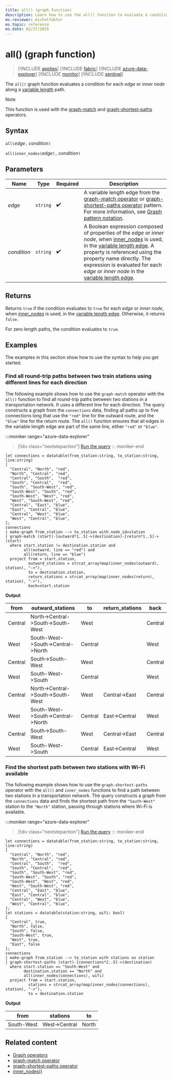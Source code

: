 ```yaml
---
title: all() (graph function)
description: Learn how to use the all() function to evaluate a condition over the elements of a variable length edge.
ms.reviewer: michalfaktor
ms.topic: reference
ms.date: 02/27/2025
---
```

# all() (graph function)

> [!INCLUDE [applies](../includes/applies-to-version/applies.md)] [!INCLUDE [fabric](../includes/applies-to-version/fabric.md)] [!INCLUDE [azure-data-explorer](../includes/applies-to-version/azure-data-explorer.md)] [!INCLUDE [monitor](../includes/applies-to-version/monitor.md)] [!INCLUDE [sentinel](../includes/applies-to-version/sentinel.md)]

The `all()` graph function evaluates a condition for each *edge* or *inner node* along a [variable length](graph-match-operator.md#variable-length-edge) path.

> [!NOTE]
> This function is used with the [graph-match](graph-match-operator.md) and [graph-shortest-paths](graph-shortest-paths-operator.md) operators.

## Syntax

`all(`*edge*`,` *condition*`)`

`all(inner_nodes(`*edge*`),` *condition*`)`

## Parameters

| Name | Type | Required | Description |
|--|--|--|--|
| *edge* | `string` |  :heavy_check_mark: | A variable length edge from the [graph-match operator](graph-match-operator.md) or [graph-shortest-paths operator](graph-shortest-paths-operator.md) pattern. For more information, see [Graph pattern notation](graph-match-operator.md#graph-pattern-notation). |
| *condition* | `string` |  :heavy_check_mark: | A Boolean expression composed of properties of the *edge* or *inner node*, when [inner_nodes](inner_nodes-graph-function.md) is used, in the [variable length edge](./graph-match-operator.md#variable-length-edge). A property is referenced using the property name directly. The expression is evaluated for each *edge* or *inner node* in the [variable length edge](./graph-match-operator.md#variable-length-edge). |

## Returns

Returns `true` if the condition evaluates to `true` for each  *edge* or *inner node*, when [inner_nodes](inner_nodes-graph-function.md) is used, in the [variable length edge](graph-match-operator.md#variable-length-edge). Otherwise, it returns `false`.

For zero length paths, the condition evaluates to `true`.

## Examples

The examples in this section show how to use the syntax to help you get started.

### Find all round-trip paths between two train stations using different lines for each direction

The following example shows how to use the `graph-match` operator with the `all()` function to find all round-trip paths between two stations in a transportation network. It uses a different line for each direction. The query constructs a graph from the `connections` data, finding all paths up to five connections long that use the `"red"` line for the outward route, and the `"blue"` line for the return route. The `all()` function ensures that all edges in the variable length edge are part of the same line, either `"red"` or `"blue"`.

:::moniker range="azure-data-explorer"
> [!div class="nextstepaction"]
> <a href="https://dataexplorer.azure.com/clusters/help/databases/Samples?query=H4sIAAAAAAAAA41SPU%2FDMBDd8yuOTAmKKzGwgJIFsbIwMFRV5MamMU3s6nJVhcSPx7GT1KZFkCz2%2B7h3PruTBI3RWjakjB6gBMHJ%2FttOZu9o%2BnqwO8s8DIRK7wogcwF1Sstpk0OyhgQgfZKakHdpAemLQWrHBUqRFiO5IIHKkT%2Btr%2BbohCE9Y4HuKu0W7E0OFJeP8UX%2Bm%2BCyQGS9EhD0%2F8w9ue2OcmJnKFAFbIDOhT0bBl9Yk80jJOEtJl%2FQ871kO%2BSHFsJ7BMaq4A7hpKittRGyVqKcQOt2RtZzalrILIyUs7U974mjuL1bre43rMqE7UdpZ7EsSjqiXkhvsm2fWokS3HY1p97YZ3Y2LzDXYpyC%2F3jXZVOif2JQln7M%2BSiMdD47kLm55GOxA5oPOxY3BPu6oz6KcxrAlDVPZnBibDjVHJF%2FZj0%2FZMqOGN24hrm3vIDJYVcpq9I8qkoGrp41Evn2%2F53s5X8Eb3mzL6PTfgN3g5IK6wMAAA%3D%3D" target="_blank">Run the query</a>
::: moniker-end

```kusto
let connections = datatable(from_station:string, to_station:string, line:string) 
[ 
  "Central", "North", "red",
  "North", "Central", "red", 
  "Central", "South",  "red", 
  "South", "Central",  "red", 
  "South", "South-West", "red", 
  "South-West", "South", "red", 
  "South-West", "West", "red", 
  "West", "South-West", "red", 
  "Central", "East", "blue", 
  "East", "Central", "blue", 
  "Central", "West", "blue",
  "West", "Central", "blue",
]; 
connections 
| make-graph from_station --> to_station with_node_id=station
| graph-match (start)-[outward*1..5]->(destination)-[return*1..5]->(start)
  where start.station != destination.station and 
        all(outward, line == "red") and
        all(return, line == "blue") 
  project from = start.station, 
          outward_stations = strcat_array(map(inner_nodes(outward), station), "->"), 
          to = destination.station, 
          return_stations = strcat_array(map(inner_nodes(return), station), "->"), 
          back=start.station
```

**Output**

|from|outward_stations|to|return_stations|back|
|---|---|---|---|---|
|Central|North->Central->South->South-West|West||Central|
|West|South-West->South->Central->North|Central||West|
|Central|South->South-West|West||Central|
|West|South-West->South|Central||West|
|Central|North->Central->South->South-West|West|Central->East|Central|
|West|South-West->South->Central->North|Central|East->Central|West|
|Central|South->South-West|West|Central->East|Central|
|West|South-West->South|Central|East->Central|West|

### Find the shortest path between two stations with Wi-Fi available

The following example shows how to use the `graph-shortest-paths` operator  with the `all()` and `inner_nodes` functions to find a path between two stations in a transportation network. The query constructs a graph from the `connections` data and finds the shortest path from the `"South-West"` station to the `"North"` station, passing through stations where Wi-Fi is available.

:::moniker range="azure-data-explorer"
> [!div class="nextstepaction"]
> <a href="https://dataexplorer.azure.com/clusters/help/databases/Samples?query=H4sIAAAAAAAAA31SPU%2FDMBDd8ytOmRIUd0BiKWoXxMrCwFBVldu4jcG1I%2BeqCokfz8X56DkpJIv97r37ejYK4eCsVQfUzjawglIi%2FXujsqN3511DN4osG%2FTangpAN4OMtqq%2F5JBsIAFIX5RFL01aQPrmPFbtwasyLdrgiDBWCE6l7%2B4SiDw8YIx3NxwO4kM1GKeP8ZH%2BF2GeIJLeKcD6f5VdcG8uqo8OEGOxKEOHxF2UF55Jk%2B0zJIac7J2JbZzaddVHvYS9c%2BaOW%2BgvKvLoKE3TIcOqJsiwgVE5vfcTBxl1mvDnlvzAWX4pcfKyroA%2FOBBizR4bdY3VbT4C%2BjNlCGLRVNQxlRa1xKqBdmyPudiwcg%2BPi8XTVqyzknjaBn1OLV4r5RUEwWKot1pF84G0JTG7j8kjfrezlgojVxqTaerA76wjXcbayTsv2g5q7z4JDRsg86JWilsy4A6TnweJO%2Bm9%2FM7Osv6nTK%2BiUyrWaR5lRNe%2BlvlEv327CZEaBAAA" target="_blank">Run the query</a>
::: moniker-end

```kusto
let connections = datatable(from_station:string, to_station:string, line:string) 
[ 
  "Central", "North", "red",
  "North", "Central", "red", 
  "Central", "South",  "red", 
  "South", "Central",  "red", 
  "South", "South-West", "red", 
  "South-West", "South", "red", 
  "South-West", "West", "red", 
  "West", "South-West", "red", 
  "Central", "East", "blue", 
  "East", "Central", "blue", 
  "Central", "West", "blue",
  "West", "Central", "blue",
]; 
let stations = datatable(station:string, wifi: bool) 
[ 
  "Central", true,
  "North", false,
  "South", false,
  "South-West", true,
  "West", true,
  "East", false
];
connections 
| make-graph from_station --> to_station with stations on station
| graph-shortest-paths (start)-[connections*2..5]->(destination)
  where start.station == "South-West" and
        destination.station == "North" and 
        all(inner_nodes(connections), wifi)
  project from = start.station, 
          stations = strcat_array(map(inner_nodes(connections), station), "->"), 
          to = destination.station
```

**Output**

|from|stations|to|
|---|---|---|
|South-West|West->Central|North|

## Related content

* [Graph operators](graph-operators.md)
* [graph-match operator](graph-match-operator.md)
* [graph-shortest-paths operator](graph-shortest-paths-operator.md)
* [inner_nodes()](inner_nodes-graph-function.md)
